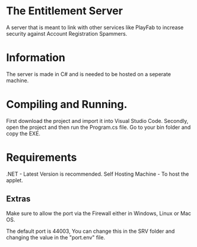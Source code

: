 # The Entitlement Server

A server that is meant to link with other services like PlayFab to increase security against Account Registration Spammers.

# Information

The server is made in C# and is needed to be hosted on a seperate machine.

# Compiling and Running.

First download the project and import it into Visual Studio Code.
Secondly, open the project and then run the Program.cs file.
Go to your bin folder and copy the EXE.

# Requirements

.NET - Latest Version is recommended.
Self Hosting Machine - To host the applet.

## Extras

Make sure to allow the port via the Firewall either in Windows, Linux or Mac OS.

The default port is 44003, You can change this in the SRV folder and changing the value in the "port.env" file.